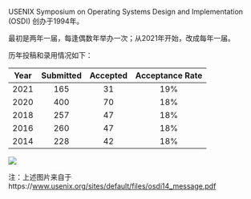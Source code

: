 USENIX Symposium on Operating Systems Design and Implementation (OSDI) 创办于1994年。

最初是两年一届，每逢偶数年举办一次；从2021年开始，改成每年一届。

历年投稿和录用情况如下：

| Year | Submitted | Accepted | Acceptance Rate |
| :--: | :-------: | :------: | :-------------: |
| 2021 |    165    |    31    |       19%       |
| 2020 |    400    |    70    |       18%       |
| 2018 |    257    |    47    |       18%       |
| 2016 |    260    |    47    |       18%       |
| 2014 |    228    |    42    |       18%       |

![](/img/osdi-submitted-acceptance-rate.png)

注：上述图片来自于https://www.usenix.org/sites/default/files/osdi14_message.pdf


